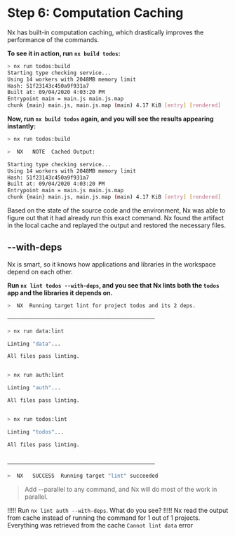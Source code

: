 # Step 6: Computation Caching

Nx has built-in computation caching, which drastically improves the performance of the commands.

**To see it in action, run `nx build todos`:**

```bash
> nx run todos:build
Starting type checking service...
Using 14 workers with 2048MB memory limit
Hash: 51f23143c450a9f931a7
Built at: 09/04/2020 4:03:20 PM
Entrypoint main = main.js main.js.map
chunk {main} main.js, main.js.map (main) 4.17 KiB [entry] [rendered]
```

**Now, run `nx build todos` again, and you will see the results appearing instantly:**

```bash
> nx run todos:build

>  NX   NOTE  Cached Output:

Starting type checking service...
Using 14 workers with 2048MB memory limit
Hash: 51f23143c450a9f931a7
Built at: 09/04/2020 4:03:20 PM
Entrypoint main = main.js main.js.map
chunk {main} main.js, main.js.map (main) 4.17 KiB [entry] [rendered]
```

Based on the state of the source code and the environment, Nx was able to figure out that it had already run this exact command. Nx found the artifact in the local cache and replayed the output and restored the necessary files.

## --with-deps

Nx is smart, so it knows how applications and libraries in the workspace depend on each other.

**Run `nx lint todos --with-deps`, and you see that Nx lints both the `todos` app and the libraries it depends on.**

```bash
>  NX  Running target lint for project todos and its 2 deps.

———————————————————————————————————————————————

> nx run data:lint

Linting "data"...

All files pass linting.


> nx run auth:lint

Linting "auth"...

All files pass linting.


> nx run todos:lint

Linting "todos"...

All files pass linting.


———————————————————————————————————————————————

>  NX   SUCCESS  Running target "lint" succeeded
```

> Add --parallel to any command, and Nx will do most of the work in parallel.

!!!!!
Run `nx lint auth --with-deps`. What do you see?
!!!!!
Nx read the output from cache instead of running the command for 1 out of 1 projects.
Everything was retrieved from the cache
`Cannot lint data` error
